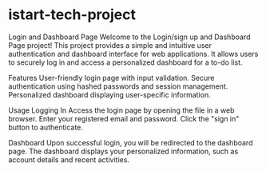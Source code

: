 # istart-tech-project
Login and Dashboard Page
Welcome to the Login/sign up and Dashboard Page project! This project provides a simple and intuitive user authentication and dashboard interface for web applications. It allows users to securely log in and access a personalized dashboard for a to-do list.

Features
User-friendly login page with input validation.
Secure authentication using hashed passwords and session management.
Personalized dashboard displaying user-specific information.

Usage
Logging In
Access the login page by opening the file in a web browser.
Enter your registered email and password.
Click the "sign in" button to authenticate.

Dashboard
Upon successful login, you will be redirected to the dashboard page.
The dashboard displays your personalized information, such as account details and recent activities.
